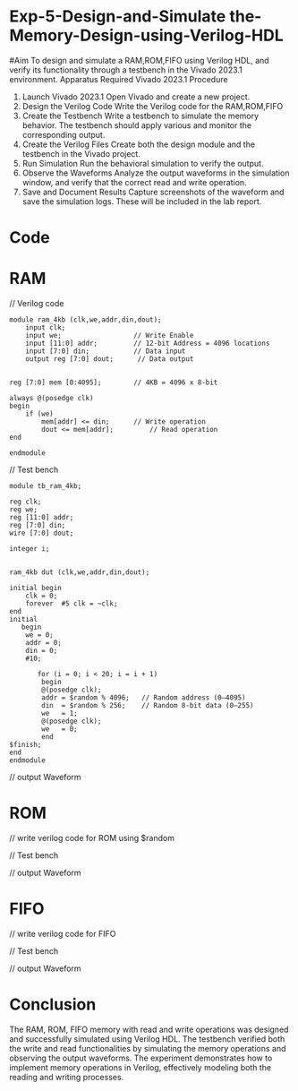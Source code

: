 # Exp-5-Design-and-Simulate the-Memory-Design-using-Verilog-HDL
#Aim
To design and simulate a RAM,ROM,FIFO using Verilog HDL, and verify its functionality through a testbench in the Vivado 2023.1 environment.
Apparatus Required
Vivado 2023.1
Procedure
1. Launch Vivado 2023.1
Open Vivado and create a new project.
2. Design the Verilog Code
Write the Verilog code for the RAM,ROM,FIFO
3. Create the Testbench
Write a testbench to simulate the memory behavior. The testbench should apply various and monitor the corresponding output.
4. Create the Verilog Files
Create both the design module and the testbench in the Vivado project.
5. Run Simulation
Run the behavioral simulation to verify the output.
6. Observe the Waveforms
Analyze the output waveforms in the simulation window, and verify that the correct read and write operation.
7. Save and Document Results
Capture screenshots of the waveform and save the simulation logs. These will be included in the lab report.

# Code
# RAM
// Verilog code
```
module ram_4kb (clk,we,addr,din,dout);
    input clk;
    input we;                  // Write Enable
    input [11:0] addr;         // 12-bit Address = 4096 locations
    input [7:0] din;           // Data input
    output reg [7:0] dout;      // Data output


reg [7:0] mem [0:4095];        // 4KB = 4096 x 8-bit

always @(posedge clk) 
begin
    if (we)
        mem[addr] <= din;      // Write operation
        dout <= mem[addr];         // Read operation
end

endmodule
```
// Test bench
```
module tb_ram_4kb;

reg clk;
reg we;
reg [11:0] addr;
reg [7:0] din;
wire [7:0] dout;

integer i;


ram_4kb dut (clk,we,addr,din,dout);

initial begin
    clk = 0;
    forever  #5 clk = ~clk;
end
initial 
   begin
    we = 0;
    addr = 0;
    din = 0;
    #10;

       for (i = 0; i < 20; i = i + 1) 
        begin
        @(posedge clk);
        addr = $random % 4096;   // Random address (0–4095)
        din  = $random % 256;    // Random 8-bit data (0–255)
        we   = 1;
        @(posedge clk);
        we   = 0;
        end
$finish;
end
endmodule
```

// output Waveform



# ROM
 // write verilog code for ROM using $random
 
 // Test bench

// output Waveform

 # FIFO
 // write verilog code for FIFO
 
 // Test bench

// output Waveform



# Conclusion
The RAM, ROM, FIFO memory with read and write operations was designed and successfully simulated using Verilog HDL. The testbench verified both the write and read functionalities by simulating the memory operations and observing the output waveforms. The experiment demonstrates how to implement memory operations in Verilog, effectively modeling both the reading and writing processes.
 
 

